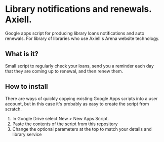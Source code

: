 # Library notifications and renewals.  Axiell.

Google apps script for producing library loans notifications and auto renewals. For library of libraries who use Axiell's Arena website technology.

## What is it?

Small script to regularly check your loans, send you a reminder each day that they are coming up to renewal, and then renew them.

## How to install

There are ways of quickly copying existing Google Apps scripts into a user account, but in this case it's probably as easy to create the script from scratch.  

1. In Google Drive select New > New Apps Script.
2. Paste the contents of the script from this repository
3. Change the optional parameters at the top to match your details and library service
